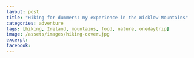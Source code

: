 ```yaml
---
layout: post
title: "Hiking for dummers: my experience in the Wicklow Mountains"
categories: adventure
tags: [hiking, Ireland, mountains, food, nature, onedaytrip]
image: /assets/images/hiking-cover.jpg
excerpt:
facebook:
---
```

